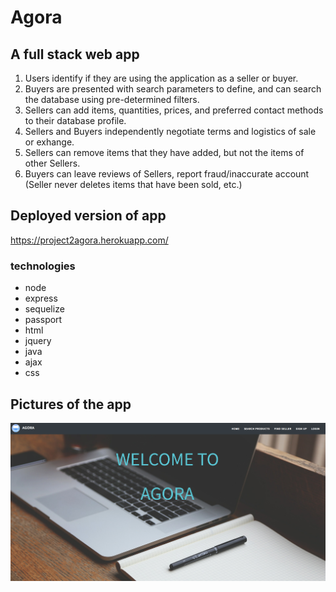 # Agora
## A full stack web app
1) Users identify if they are using the application as a seller or buyer.
2) Buyers are presented with search parameters to define, and can search the database using pre-determined filters.
3) Sellers can add items, quantities, prices, and preferred contact methods to their database profile.
4) Sellers and Buyers independently negotiate terms and logistics of sale or exhange.
5) Sellers can remove items that they have added, but not the items of other Sellers.
6) Buyers can leave reviews of Sellers, report fraud/inaccurate account (Seller never deletes items that have been sold, etc.)

## Deployed version of app
https://project2agora.herokuapp.com/ 


### technologies
* node
* express
* sequelize
* passport
* html
* jquery
* java
* ajax
* css


## Pictures of the app


![image of Agora Main page](./public/assets/images/AgoraMainPage.png)

